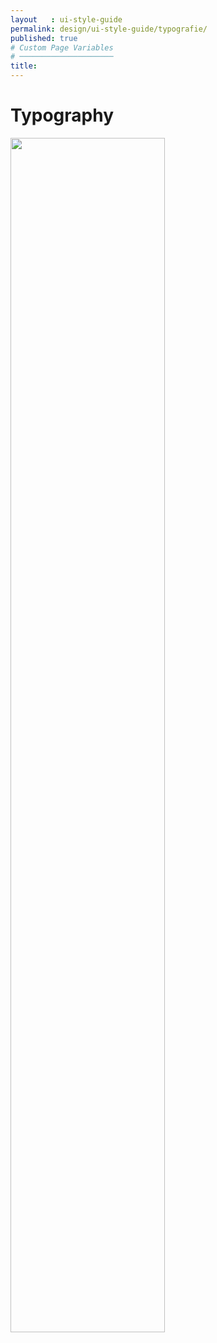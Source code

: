 ```yaml
---
layout   : ui-style-guide
permalink: design/ui-style-guide/typografie/
published: true
# Custom Page Variables
# ─────────────────────
title:
---
```


<h1>Typography</h1>
<div class="container">
<img src="../../../assets/Images/typography.png" class="col-12" style="width:70%;" >
</div>